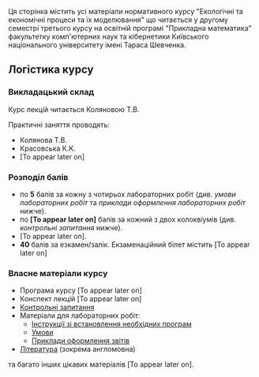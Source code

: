 Ця сторінка містить усі матеріали нормативного курсу "Екологічні та економічні процеси та їх моделювання" що читається у другому семестрі третього курсу на освітній програмі "Прикладна математика" факультетку комп'ютерних наук та кібернетики Київського національного університету імені Тараса Шевченка.

## **Логістика курсу**

### **Викладацький склад**

Курс лекцій читається Коляновою Т.В.

Практичні заняття проводять:
- Колянова Т.В.
- Красовська К.К.
- [To appear later on]

### **Розподіл балів**

- по **5** балів за кожну з чотирьох лабораторних робіт (див. _умови лабораторних робіт_ та _приклади оформлення лабораторних робіт_ нижче).
- по **[To appear later on]** балів за кожний з двох колоквіумів (див. _контрольні запитання_ нижче).
- [To appear later on].
- **40** балів за езкамен/залік. Екзаменаційний білет містить [To appear later on]

### **Власне матеріали курсу**

- Програма курсу [To appear later on]
- Конспект лекцій [To appear later on]
- [Контрольні запитання](exams/exams.md)
- Матеріали для лабораторних робіт:
  - [Інструкції зі встановлення необхідних програм](labs/setup.md)
  - [Умови](labs/tasks/tasks.md)
  - [Приклади оформлення звітів](labs/examples/examples.md)
- [Література](books/books.md) (зокрема англомовна)

та багато інших цікавих матеріалів [To appear later on].
